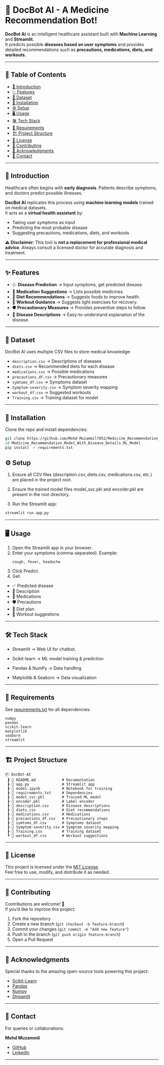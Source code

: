 # 🤖 DocBot AI - A Medicine Recommendation Bot!  

**DocBot AI** is an intelligent healthcare assistant built with **Machine Learning** and **Streamlit**.  
It predicts possible **diseases based on user symptoms** and provides detailed recommendations such as **precautions, medications, diets, and workouts**.  

---

## 📑 Table of Contents  

- [📖 Introduction](#-introduction)  
- [✨ Features](#-features)  
- [📂 Dataset](#-dataset)  
- [🚀 Installation](#-installation)  
- [⚙️ Setup](#️-setup)  
- [🖥️ Usage](#️-usage)  
- [🛠️ Tech Stack](#-tech-stack)  
- [📌 Requirements](#-requirements)  
- [🏗️ Project Structure](#️-project-structure)  
- [📄 License](#-license)  
- [🤝 Contributing](#-contributing)  
- [🙌 Acknowledgments](#-acknowledgments)  
- [📧 Contact](#-contact)  

---

## 📖 Introduction  

Healthcare often begins with **early diagnosis**. Patients describe symptoms, and doctors predict possible illnesses.  

**DocBot AI** replicates this process using **machine learning models** trained on medical datasets.  
It acts as a **virtual health assistant** by:  

- Taking user symptoms as input  
- Predicting the most probable disease  
- Suggesting precautions, medications, diets, and workouts  

⚠️ **Disclaimer**: This tool is **not a replacement for professional medical advice**. Always consult a licensed doctor for accurate diagnosis and treatment.  

---

## ✨ Features  

- 🩺 **Disease Prediction** → Input symptoms, get predicted disease.  
- 💊 **Medication Suggestions** → Lists possible medicines.  
- 🥦 **Diet Recommendations** → Suggests foods to improve health.  
- 🧘 **Workout Guidance** → Suggests light exercises for recovery.  
- 🛡️ **Precautionary Measures** → Provides preventive steps to follow.  
- 📖 **Disease Descriptions** → Easy-to-understand explanation of the disease.  

---

## 📂 Dataset  

DocBot AI uses multiple CSV files to store medical knowledge:  

- `description.csv` → Descriptions of diseases  
- `diets.csv` → Recommended diets for each disease  
- `medications.csv` → Possible medications  
- `precautions_df.csv` → Precautionary measures  
- `symtoms_df.csv` → Symptoms dataset  
- `Symptom-severity.csv` → Symptom severity mapping  
- `workout_df.csv` → Suggested workouts  
- `Training.csv` → Training dataset for model  

---

## 🚀 Installation  

Clone the repo and install dependencies:  

```bash
git clone https://github.com/Mohd-Muzammil7052/Medicine_Recommendation_Model_With_Disease_Details_ML_Model.git
cd Medicine_Recommendation_Model_With_Disease_Details_ML_Model
pip install -r requirements.txt
```

## ⚙️ Setup

1. Ensure all CSV files (description.csv, diets.csv, medications.csv, etc.) are placed in the project root.

2. Ensure the trained model files model_svc.pkl and encoder.pkl are present in the root directory.

3. Run the Streamlit app:

```bash
streamlit run app.py
```

---

## 🖥️ Usage

1. Open the Streamlit app in your browser.
2. Enter your symptoms (comma-separated). Example:
   ```text
   cough, fever, headache
   ```
3. Click Predict.
4. Get:
 * ✅ Predicted disease
 * 📖 Description
 * 💊 Medications
 * 🛡️ Precautions
 * 🥦 Diet plan
 * 🧘 Workout suggestions

---

## 🛠️ Tech Stack

* Streamlit → Web UI for chatbot.
- Scikit-learn → ML model training & prediction
+ Pandas & NumPy → Data handling
* Matplotlib & Seaborn → Data visualization

---

## 📌 Requirements

See [requirements.txt](https://github.com/Mohd-Muzammil7052/Medicine_Recommendation_Model_With_Disease_Details_ML_Model/blob/main/requirements.txt) for all dependencies:

```text
numpy
pandas
scikit-learn
matplotlib
seaborn
streamlit
```

---

## 🏗️ Project Structure  

```text
📦 DocBot-AI
 ┣ 📜 README.md            # Documentation
 ┣ 📜 app.py               # Streamlit app
 ┣ 📜 model.ipynb          # Notebook for training
 ┣ 📜 requirements.txt     # Dependencies
 ┣ 📜 model_svc.pkl        # Trained ML model
 ┣ 📜 encoder.pkl          # Label encoder
 ┣ 📜 description.csv      # Disease descriptions
 ┣ 📜 diets.csv            # Diet recommendations
 ┣ 📜 medications.csv      # Medications
 ┣ 📜 precautions_df.csv   # Precautionary steps
 ┣ 📜 symtoms_df.csv       # Symptoms dataset
 ┣ 📜 Symptom-severity.csv # Symptom severity mapping
 ┣ 📜 Training.csv         # Training dataset
 ┗ 📜 workout_df.csv       # Workout suggestions
```

---

## 📄 License  

This project is licensed under the [MIT License](https://opensource.org/license/mit).  
Feel free to use, modify, and distribute it as needed.

---

## 🤝 Contributing  

Contributions are welcome! 🎉  
If you’d like to improve this project:  

1. Fork the repository  
2. Create a new branch (`git checkout -b feature-branch`)  
3. Commit your changes (`git commit -m "Add new feature"`)  
4. Push to the branch (`git push origin feature-branch`)  
5. Open a Pull Request  

---

## 🙌 Acknowledgments  

Special thanks to the amazing open-source tools powering this project:  

- [Scikit-Learn](https://scikit-learn.org/stable/)  
- [Pandas](https://pandas.pydata.org/)  
- [Numpy](https://numpy.org/)  
- [Streamlit](https://streamlit.io/)  

---

## 📧 Contact  

For queries or collaborations:  

**Mohd Muzammil**  
- [GitHub](https://github.com/Mohd-Muzammil7052)  
- [LinkedIn](https://www.linkedin.com/in/mohd-muzammil-109044290/)

---
